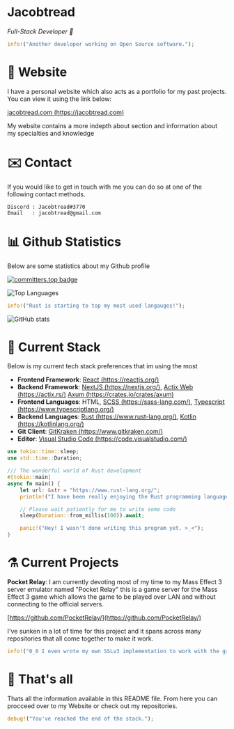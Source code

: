 # Jacobtread

*Full-Stack Developer 🤖*

```rust
info!("Another developer working on Open Source software.");
```

# 🔗 Website

I have a personal website which also acts as a portfolio for my past projects. You can 
view it using the link below: 

[jacobtread.com (https://jacobtread.com)](https://jacobtread.com)

My website contains a more indepth about section and information about my specialties and
knowledge



# ✉️ Contact

If you would like to get in touch with me you can do so at one of the following contact 
methods. 
```
Discord : Jacobtread#3770
Email   : jacobtread@gmail.com
```


# 📊 Github Statistics

Below are some statistics about my Github profile 

[![committers.top badge](https://user-badge.committers.top/new_zealand/jacobtread.svg)](https://user-badge.committers.top/new_zealand/jacobtread)


![Top Languages](https://github-readme-stats.vercel.app/api/top-langs/?username=jacobtread&layout=compact&theme=transparent)


```rust
info!("Rust is starting to top my most used langauges!");
```


![GitHub stats](https://github-readme-stats.vercel.app/api?username=jacobtread&show_icons=true&theme=transparent)


# 🧰 Current Stack

Below is my current tech stack preferences that im using the most

- **Frontend Framework**: [React (https://reactjs.org/)](https://reactjs.org/)
- **Backend Framework**: [NextJS (https://nextjs.org/)](https://nextjs.org/), [Actix Web (https://actix.rs/)](https://actix.rs/) [Axum (https://crates.io/crates/axum)](https://crates.io/crates/axum)
- **Frontend Languages**: HTML, [SCSS (https://sass-lang.com/)](https://sass-lang.com/), [Typescript (https://www.typescriptlang.org/)](https://www.typescriptlang.org/)
- **Backend Languages**: [Rust (https://www.rust-lang.org/)](https://www.rust-lang.org/), [Kotlin (https://kotlinlang.org/)](https://kotlinlang.org/)
- **Git Client**: [GitKraken (https://www.gitkraken.com/)](https://www.gitkraken.com/)
- **Editor**: [Visual Studio Code (https://code.visualstudio.com/)](https://code.visualstudio.com/)

```rust
use tokio::time::sleep;
use std::time::Duration;

/// The wonderful world of Rust development
#[tokio::main]
async fn main() {
    let url: &str = "https://www.rust-lang.org/";
    println!("I have been really enjoying the Rust programming language: {url}");

    // Please wait patiently for me to write some code
    sleep(Duration::from_millis(100)).await;

    panic!("Hey! I wasn't done writing this program yet. >_<");
}
```

# ⚗️ Current Projects

**Pocket Relay**: I am currently devoting most of my time to my Mass Effect 3 server emulator named
"Pocket Relay" this is a game server for the Mass Effect 3 game which allows the 
game to be played over LAN and without connecting to the official servers. 

[https://github.com/PocketRelay/](https://github.com/PocketRelay/)

I've sunken in a lot of time for this project and it spans across many repositories 
that all come together to make it work. 


```rust 
info!("0_0 I even wrote my own SSLv3 implementation to work with the game");
```

# 🔭 That's all 

Thats all the information available in this README file. From here you can procceed over
to my Website or check out my repositories.


```rust
debug!("You've reached the end of the stack.");
```
